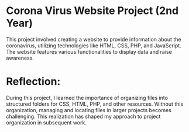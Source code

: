 # Corona Virus Website Project (2nd Year)
This project involved creating a website to provide information about the coronavirus, utilizing technologies like HTML, CSS, PHP, and JavaScript. The website features various functionalities to display data and raise awareness.

# Reflection:
During this project, I learned the importance of organizing files into structured folders for CSS, HTML, PHP, and other resources. Without this organization, managing and locating files in larger projects becomes challenging. This realization has shaped my approach to project organization in subsequent work.
